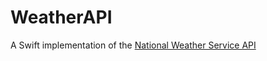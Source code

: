 # WeatherAPI

A Swift implementation of the [National Weather Service API](https://www.weather.gov/documentation/services-web-api)

